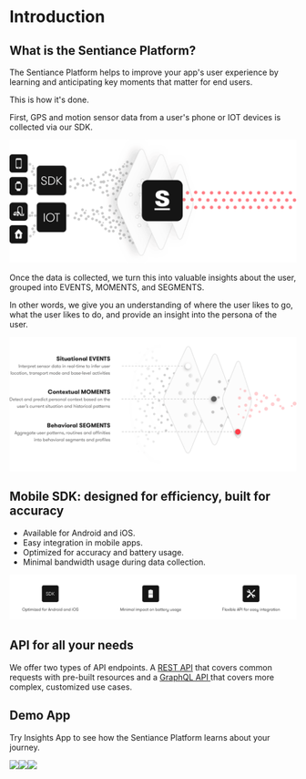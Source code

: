 # Introduction

## What is the Sentiance Platform?

The Sentiance Platform helps to improve your app's user experience by learning and anticipating key moments that matter for end users.

This is how it's done.

First, GPS and motion sensor data from a user's phone or IOT devices is collected via our SDK.

![](.gitbook/assets/platform.png)

Once the data is collected, we turn this into valuable insights about the user, grouped into EVENTS, MOMENTS, and SEGMENTS.&#x20;

In other words, we give you an understanding of where the user likes to go, what the user likes to do, and provide an insight into the persona of the user.

![](.gitbook/assets/context-layers.png)

## Mobile SDK: designed for efficiency, built for accuracy

* Available for Android and iOS.
* Easy integration in mobile apps.
* Optimized for accuracy and battery usage.
* Minimal bandwidth usage during data collection.

![](.gitbook/assets/screen-shot-2018-12-17-at-4.47.30-pm.png)

## API for all your needs

We offer two types of API endpoints. A [REST API](backend/rest-api/) that covers common requests with pre-built resources and a [GraphQL API ](backend/graphql.md)that  covers more complex, customized use cases.

## Demo App

Try Insights App to see how the Sentiance Platform learns about your journey.

![](https://lh4.googleusercontent.com/HbPb1-ybRhKRwll0pRepGaIaHbPiXZm1695pe3\_W0fH7uBmLfh-rWnYz386hYGSTsGFvQB9mwGO10zDrcU6G1DQlmx62yMGICAWuLGIH6kXUtgjBekbbaipaJH4aUgPl9QnNwzi3K33aYbwYPlg777Tx6ex7qU6kq9i95l4ibESbgUBK8ZsUAe0rCA)![](https://lh4.googleusercontent.com/6MotwNE\_e0NII123tJqog59b4-7Ow1mulYZ6eIeOTrAHLpL2o81qF78vVYOH7tuDmIYNIO9k91P6neB0jeye4RYb6fSGEUXdYmZ6vQX3jIqnxgXcQLa42z8xxXazKArhVdXnf2Sp8tSNCf75vdy4tvXf7JLMlFZzWa\_f1aTJ-mg59L3oEvzWNUuwGw)![](https://lh6.googleusercontent.com/bPzty3btiTc6fkc9wNJxzSLjoMPmMo2UlkYsMoP5T\_3qkn909vh8-RcK5K4a7ukWXbKJX3js\_s89yBKbk9jajtrNLJm0jCDmfItmsbh8ywo94AqnPyVa02kLAbarNoSSuS40N0eyRVgN9hETLaynlwVksqHJPks-b98U3u2rk\_cfFu6nfpcxaq0ayQ)
